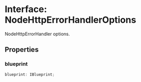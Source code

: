 # Interface: NodeHttpErrorHandlerOptions

NodeHttpErrorHandler options.

## Properties

### blueprint

```ts
blueprint: IBlueprint;
```
